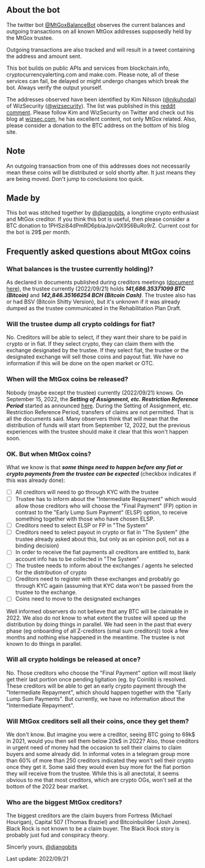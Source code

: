 ## About the bot

The twitter bot [@MtGoxBalanceBot](https://twitter.com/mtgoxbalancebot) observes the current balances and outgoing transactions on all known MtGox addresses supposedly held by the MtGox trustee. 

Outgoing transactions are also tracked and will result in a tweet containing the address and amount sent. 

This bot builds on public APIs and services from blockchain.info, cryptocurrencyalerting.com and make.com. Please note, all of these services can fail, be delayed or might undergo changes which break the bot. Always verify the output yourself.

The addresses observed have been identified by Kim Nilsson ([@nikuhodai](https://twitter.com/nikuhodai)) of WizSecurity ([@wizsecurity](https://twitter.com/wizsecurity)). The list was published in this [reddit comment](https://www.reddit.com/r/mtgoxinsolvency/comments/82m0dl/comment/dvd2vre/). Please follow Kim and WizSecurity on Twitter and check out his blog at [wizsec.com](https://blog.wizsec.jp/), he has excellent content, not only MtGox related. Also, please consider a donation to the BTC address on the bottom of his blog site.

## Note

An outgoing transaction from one of this addresses does not necessarily mean these coins will be distributed or sold shortly after. It just means they are being moved. Don't jump to conclusions too quick.


## Made by

This bot was stitched together by [@djangobits](https://twitter.com/djangobits), a longtime crypto enthusiast and MtGox creditor. If you think this bot is useful, then please consider a BTC donation to 1PHSzi84dPmRD6pbiaJpivQX9S6BuRo9rZ. Current cost for the bot is 29$ per month. 

## Frequently asked questions about MtGox coins

### What balances is the trustee currently holding)?
As declared in documents published during creditors meetings ([document here](http://www.mtgox.com/img/pdf/20191001_report.pdf)), the trustee currently (2022/09/21) holds ***141,686.35371099 BTC (Bitcoin)*** and ***142,846.35166254 BCH (Bitcoin Cash)***. The trustee also has or had BSV (Bitcoin Shitty Version), but it's unknown if it was already dumped as the trustee communicated in the Rehabilitation Plan Draft.

### Will the trustee dump all crypto coldings for fiat?
No. Creditors will be able to select, if they want their share to be paid in crypto or in fiat. If they select crypto, they can claim them with the exchange designated by the trustee. If they select fiat, the trustee or the designated exchange will sell those coins and payout fiat. We have no information if this will be done on the open market or OTC.

### When will the MtGox coins be released?
Nobody (maybe except the trustee) currently (2022/09/21) knows. On September 15, 2022, the ***Setting of Assignment, etc. Restriction Reference Period*** started as announced [here](http://www.mtgox.com/img/pdf/20220831_announcement_en.pdf). During the Setting of Assignment, etc. Restriction Reference Period, transfers of claims are not permitted. That is all the documents said. Many observers think that will mean that the distribution of funds will start from September 12, 2022, but the previous experiences with the trustee should make it clear that this won't happen soon.

### OK. But when MtGox coins?
What we know is that ***some things need to happen before any fiat or crypto payments from the trustee can be expected*** (checkbox indicates if this was already done): 

- [ ]  All creditors will need to go through KYC with the trustee
- [ ]  Trustee has to inform about the "Intermediate Repayment" which would allow those creditors who will choose the "Final Payment" (FP) option in contrast to the "Early Lump Sum Payment" (ELSP) option, to receive something together with those who have chosen ELSP.
- [ ]  Creditors need to select ELSP or FP in "The System"
- [ ]  Creditors need to select payout in crypto or fiat in "The System" (the trustee already asked about this, but only as an opinion poll, not as a binding decision)
- [ ]  In order to receive the fiat payments all creditors are entitled to, bank account info has to be collected in "The System"
- [ ]  The trustee needs to inform about the exchanges / agents he selected for the distribution of crypto
- [ ]  Creditors need to register with these exchanges and probably go through KYC again (assuming that KYC data won't be passed from the trustee to the exchange.
- [ ]  Coins need to move to the designated exchanges

Well informed observers do not believe that any BTC will be claimable in 2022. We also do not know to what extent the trustee will speed up the distribution by doing things in parallel. We had seen in the past that every phase (eg onboarding of all Z-creditors (smal sum creditors)) took a few months and nothing else happened in the meantime. The trustee is not known to do things in parallel. 

### Will all crypto holdings be released at once?
No. Those creditors who choose the "Final Payment" option will most likely get their last portion once pending ligitation (eg. by Coinlib) is resolved. These creditors will be able to get an early crypto payment through the "Intermediate Repayment", which should happen together with the "Early Lump Sum Payments". But currently, we have no information about the "Intermediate Repayment".

### Will MtGox creditors sell all their coins, once they get them?
We don't know. But imagine you were a creditor, seeing BTC going to 69k$ in 2021, would you then sell them below 20k$ in 2022? Also, those creditors in urgent need of money had the occasion to sell their claims to claim buyers and some already did. In informal votes in a telegram group more than 60% of more than 250 creditors indicated they won't sell their crypto once they get it. Some said they would even buy more for the fiat portion they will receive from the trustee. While this is all anectotal, it seems obvious to me that most creditors, which are crypto OGs, won't sell at the bottom of the 2022 bear market.

### Who are the biggest MtGox creditors?
The biggest creditors are the claim buyers from Fortress (Michael Hourigan), Capital 507 (Thomas Braziel) and Bitcoinbuilder (Josh Jones). Black Rock is not known to be a claim buyer. The Black Rock story is probably just fud and conspiracy theory.

Sincerly yours,
[@djangobits](https://twitter.com/djangobits)

Last update: 2022/09/21







